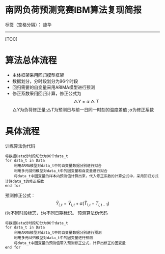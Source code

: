 # 南网负荷预测竞赛IBM算法复现简报

标签（空格分隔）： 施华

---

[TOC]
# 算法总体流程
+ 主体框架采用回归模型框架
+ 数据划分，分时段划分为96个时段
+ 回归需要的自变量采用ARIMA模型进行预测
+ 修正系数采用回归计算，修正公式为
$$\bigtriangleup Y = \alpha \bigtriangleup T$$
$\bigtriangleup Y$为负荷修正量;$\bigtriangleup T$为预测日与前一日同一时刻的温度差值 ;$\alpha$为修正系数

# 具体流程
训练算法伪代码
```
将数据Data分时段切分为96个data_t
for data_t in Data
    利用ARMA模型对data_t中的自变量数据分别进行拟合
    利用多元回归模型对data_t中的因变量和自变量进行拟合
    将data_t中因变量的样本内预测值计算出来，代入修正系数的计算公式中，采用回归方式计算data_t的修正系数
end for
```
预测修正公式：
$$\tilde Y_{i,t} = \hat Y_{i,t} + \alpha (\hat T_{i,t} - T_{i,t-1})$$
$i$为不同时段标志，$t$为不同日期标识。
预测算法伪代码
```
将数据Data分时段切分为96个data_t
for data_t in Data
    利用ARMA模型对data_t中的自变量数据分别进行预测
    利用多元回归模型对data_t中的因变量进行预测
    将data_t中因变量的预测值带入预测修正公式，计算出修正的因变量
end for
```



